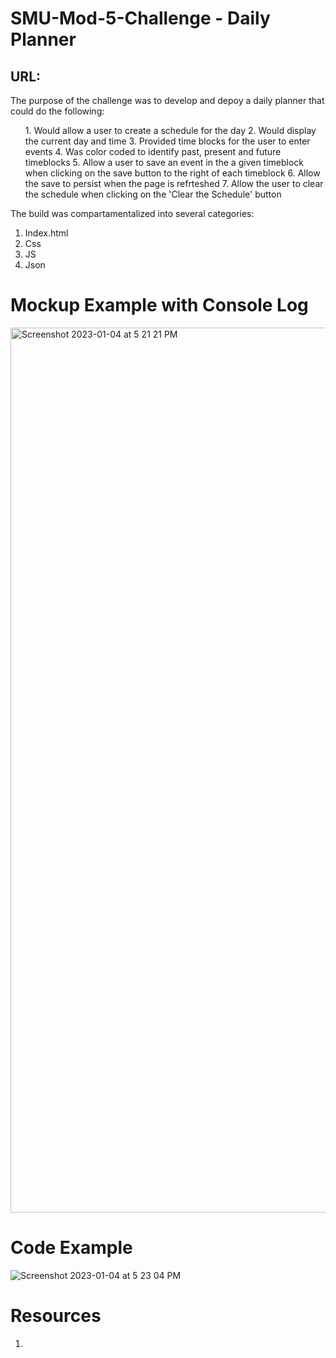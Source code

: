 # SMU-Mod-5-Challenge - Daily Planner

## URL:

The purpose of the challenge was to develop and depoy a daily planner that could do the following:
<ul>
1. Would allow a user to create a schedule for the day
2. Would display the current day and time 
3. Provided time blocks for the user to enter events 
4. Was color coded to identify past, present and future timeblocks
5. Allow a user to save an event in the a given timeblock when clicking on the save button to the right of each timeblock
6. Allow the save to persist when the page is refrteshed
7. Allow the user to clear the schedule when clicking on the 'Clear the Schedule' button
</ul>
The build was compartamentalized into several categories:

1. Index.html
2. Css
3. JS
4. Json

# Mockup Example with Console Log 
<img width="1416" alt="Screenshot 2023-01-04 at 5 21 21 PM" src="https://user-images.githubusercontent.com/112414393/210668483-900ac831-c362-4409-90ea-2f5cca99ebd2.png">

# Code Example 
![Screenshot 2023-01-04 at 5 23 04 PM](https://user-images.githubusercontent.com/112414393/210668593-0a5ce81c-127f-48cb-aaa0-9e3c9fc97ab4.png)

# Resources
1. 
